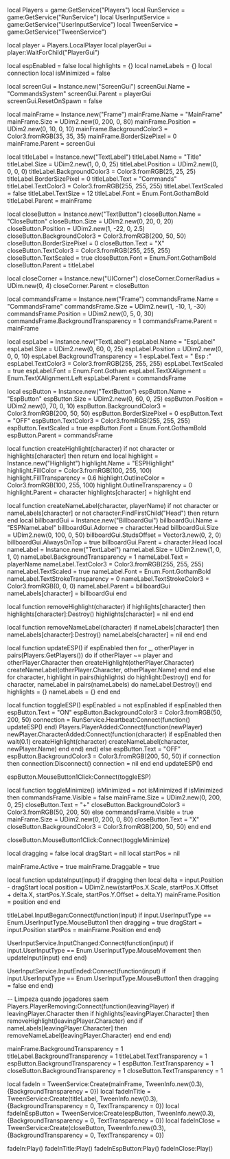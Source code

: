 local Players = game:GetService("Players")
local RunService = game:GetService("RunService")
local UserInputService = game:GetService("UserInputService")
local TweenService = game:GetService("TweenService")

local player = Players.LocalPlayer
local playerGui = player:WaitForChild("PlayerGui")

local espEnabled = false
local highlights = {}
local nameLabels = {}
local connection
local isMinimized = false

local screenGui = Instance.new("ScreenGui")
screenGui.Name = "CommandsSystem"
screenGui.Parent = playerGui
screenGui.ResetOnSpawn = false

local mainFrame = Instance.new("Frame")
mainFrame.Name = "MainFrame"
mainFrame.Size = UDim2.new(0, 200, 0, 80)
mainFrame.Position = UDim2.new(0, 10, 0, 10)
mainFrame.BackgroundColor3 = Color3.fromRGB(35, 35, 35)
mainFrame.BorderSizePixel = 0
mainFrame.Parent = screenGui

local titleLabel = Instance.new("TextLabel")
titleLabel.Name = "Title"
titleLabel.Size = UDim2.new(1, 0, 0, 25)
titleLabel.Position = UDim2.new(0, 0, 0, 0)
titleLabel.BackgroundColor3 = Color3.fromRGB(25, 25, 25)
titleLabel.BorderSizePixel = 0
titleLabel.Text = "Commands"
titleLabel.TextColor3 = Color3.fromRGB(255, 255, 255)
titleLabel.TextScaled = false
titleLabel.TextSize = 12
titleLabel.Font = Enum.Font.GothamBold
titleLabel.Parent = mainFrame

local closeButton = Instance.new("TextButton")
closeButton.Name = "CloseButton"
closeButton.Size = UDim2.new(0, 20, 0, 20)
closeButton.Position = UDim2.new(1, -22, 0, 2.5)
closeButton.BackgroundColor3 = Color3.fromRGB(200, 50, 50)
closeButton.BorderSizePixel = 0
closeButton.Text = "X"
closeButton.TextColor3 = Color3.fromRGB(255, 255, 255)
closeButton.TextScaled = true
closeButton.Font = Enum.Font.GothamBold
closeButton.Parent = titleLabel

local closeCorner = Instance.new("UICorner")
closeCorner.CornerRadius = UDim.new(0, 4)
closeCorner.Parent = closeButton

local commandsFrame = Instance.new("Frame")
commandsFrame.Name = "CommandsFrame"
commandsFrame.Size = UDim2.new(1, -10, 1, -30)
commandsFrame.Position = UDim2.new(0, 5, 0, 30)
commandsFrame.BackgroundTransparency = 1
commandsFrame.Parent = mainFrame

local espLabel = Instance.new("TextLabel")
espLabel.Name = "EspLabel"
espLabel.Size = UDim2.new(0, 60, 0, 25)
espLabel.Position = UDim2.new(0, 0, 0, 10)
espLabel.BackgroundTransparency = 1
espLabel.Text = " Esp :"
espLabel.TextColor3 = Color3.fromRGB(255, 255, 255)
espLabel.TextScaled = true
espLabel.Font = Enum.Font.Gotham
espLabel.TextXAlignment = Enum.TextXAlignment.Left
espLabel.Parent = commandsFrame

local espButton = Instance.new("TextButton")
espButton.Name = "EspButton"
espButton.Size = UDim2.new(0, 60, 0, 25)
espButton.Position = UDim2.new(0, 70, 0, 10)
espButton.BackgroundColor3 = Color3.fromRGB(200, 50, 50)
espButton.BorderSizePixel = 0
espButton.Text = "OFF"
espButton.TextColor3 = Color3.fromRGB(255, 255, 255)
espButton.TextScaled = true
espButton.Font = Enum.Font.GothamBold
espButton.Parent = commandsFrame

local function createHighlight(character)
    if not character or highlights[character] then return end 
    local highlight = Instance.new("Highlight")
    highlight.Name = "ESPHighlight"
    highlight.FillColor = Color3.fromRGB(100, 255, 100)
    highlight.FillTransparency = 0.6
    highlight.OutlineColor = Color3.fromRGB(100, 255, 100)
    highlight.OutlineTransparency = 0
    highlight.Parent = character
    highlights[character] = highlight
end

local function createNameLabel(character, playerName)
    if not character or nameLabels[character] or not character:FindFirstChild("Head") then return end 
    local billboardGui = Instance.new("BillboardGui")
    billboardGui.Name = "ESPNameLabel"
    billboardGui.Adornee = character.Head
    billboardGui.Size = UDim2.new(0, 100, 0, 50)
    billboardGui.StudsOffset = Vector3.new(0, 2, 0)
    billboardGui.AlwaysOnTop = true
    billboardGui.Parent = character.Head 
    local nameLabel = Instance.new("TextLabel")
    nameLabel.Size = UDim2.new(1, 0, 1, 0)
    nameLabel.BackgroundTransparency = 1
    nameLabel.Text = playerName
    nameLabel.TextColor3 = Color3.fromRGB(255, 255, 255)
    nameLabel.TextScaled = true
    nameLabel.Font = Enum.Font.GothamBold
    nameLabel.TextStrokeTransparency = 0
    nameLabel.TextStrokeColor3 = Color3.fromRGB(0, 0, 0)
    nameLabel.Parent = billboardGui
    nameLabels[character] = billboardGui
end

local function removeHighlight(character)
    if highlights[character] then
        highlights[character]:Destroy()
        highlights[character] = nil
    end
end

local function removeNameLabel(character)
    if nameLabels[character] then
        nameLabels[character]:Destroy()
        nameLabels[character] = nil
    end
end

local function updateESP()
    if espEnabled then
        for _, otherPlayer in pairs(Players:GetPlayers()) do
            if otherPlayer ~= player and otherPlayer.Character then
                createHighlight(otherPlayer.Character)
                createNameLabel(otherPlayer.Character, otherPlayer.Name)
            end
        end
    else
        for character, highlight in pairs(highlights) do
            highlight:Destroy()
        end
        for character, nameLabel in pairs(nameLabels) do
            nameLabel:Destroy()
        end
        highlights = {}
        nameLabels = {}
    end
end

local function toggleESP()
    espEnabled = not espEnabled
    if espEnabled then
        espButton.Text = "ON"
        espButton.BackgroundColor3 = Color3.fromRGB(50, 200, 50)
        connection = RunService.Heartbeat:Connect(function()
            updateESP()
        end)
        Players.PlayerAdded:Connect(function(newPlayer)
            newPlayer.CharacterAdded:Connect(function(character)
                if espEnabled then
                    wait(0.1)
                    createHighlight(character)
                    createNameLabel(character, newPlayer.Name)
                end
            end)
        end)
    else
        espButton.Text = "OFF"
        espButton.BackgroundColor3 = Color3.fromRGB(200, 50, 50)
        if connection then
            connection:Disconnect()
            connection = nil
        end
    end
    updateESP()
end

espButton.MouseButton1Click:Connect(toggleESP)

local function toggleMinimize()
    isMinimized = not isMinimized 
    if isMinimized then
        commandsFrame.Visible = false
        mainFrame.Size = UDim2.new(0, 200, 0, 25)
        closeButton.Text = "+"
        closeButton.BackgroundColor3 = Color3.fromRGB(50, 200, 50)
    else
        commandsFrame.Visible = true
        mainFrame.Size = UDim2.new(0, 200, 0, 80)
        closeButton.Text = "X"
        closeButton.BackgroundColor3 = Color3.fromRGB(200, 50, 50)
    end
end

closeButton.MouseButton1Click:Connect(toggleMinimize)

local dragging = false
local dragStart = nil
local startPos = nil

mainFrame.Active = true
mainFrame.Draggable = true

local function updateInput(input)
    if dragging then
        local delta = input.Position - dragStart
        local position = UDim2.new(startPos.X.Scale, startPos.X.Offset + delta.X, startPos.Y.Scale, startPos.Y.Offset + delta.Y)
        mainFrame.Position = position
    end
end

titleLabel.InputBegan:Connect(function(input)
    if input.UserInputType == Enum.UserInputType.MouseButton1 then
        dragging = true
        dragStart = input.Position
        startPos = mainFrame.Position
    end
end)

UserInputService.InputChanged:Connect(function(input)
    if input.UserInputType == Enum.UserInputType.MouseMovement then
        updateInput(input)
    end
end)

UserInputService.InputEnded:Connect(function(input)
    if input.UserInputType == Enum.UserInputType.MouseButton1 then
        dragging = false
    end
end)

-- Limpeza quando jogadores saem
Players.PlayerRemoving:Connect(function(leavingPlayer)
    if leavingPlayer.Character then
        if highlights[leavingPlayer.Character] then
            removeHighlight(leavingPlayer.Character)
        end
        if nameLabels[leavingPlayer.Character] then
            removeNameLabel(leavingPlayer.Character)
        end
    end
end)

mainFrame.BackgroundTransparency = 1
titleLabel.BackgroundTransparency = 1
titleLabel.TextTransparency = 1
espButton.BackgroundTransparency = 1
espButton.TextTransparency = 1
closeButton.BackgroundTransparency = 1
closeButton.TextTransparency = 1

local fadeIn = TweenService:Create(mainFrame, TweenInfo.new(0.3), {BackgroundTransparency = 0})
local fadeInTitle = TweenService:Create(titleLabel, TweenInfo.new(0.3), {BackgroundTransparency = 0, TextTransparency = 0})
local fadeInEspButton = TweenService:Create(espButton, TweenInfo.new(0.3), {BackgroundTransparency = 0, TextTransparency = 0})
local fadeInClose = TweenService:Create(closeButton, TweenInfo.new(0.3), {BackgroundTransparency = 0, TextTransparency = 0})

fadeIn:Play()
fadeInTitle:Play()
fadeInEspButton:Play()
fadeInClose:Play()
